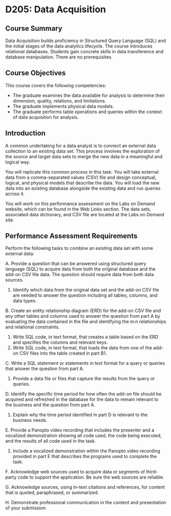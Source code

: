 # D205: Data Acquisition

## Course Summary
Data Acquisition builds proficiency in Structured Query Language (SQL) and the initial stages of the data analytics lifecycle. The course introduces relational databases. Students gain concrete skills in data transference and database manipulation. There are no prerequisites.

## Course Objectives
This course covers the following competencies: 
* The graduate examines the data available for analysis to determine their dimension, quality, relations, and limitations. 
* The graduate implements physical data models. 
* The graduate performs table operations and queries within the context of data acquisition for analysis.

## Introduction
A common undertaking for a data analyst is to connect an external data collection to an existing data set. This process involves the exploration of the source and target data sets to merge the new data in a meaningful and logical way.

You will replicate this common process in this task. You will take external data from a comma-separated values (CSV) file and design conceptual, logical, and physical models that describe the data. You will load the new data into an existing database alongside the existing data and run queries across it.

You will work on this performance assessment on the Labs on Demand website, which can be found in the Web Links section. The data sets, associated data dictionary, and CSV file are located at the Labs on Demand site.

## Performance Assessment Requirements
Perform the following tasks to combine an existing data set with some external data:

A.  Provide a question that can be answered using structured query language (SQL) to acquire data from both the original database and the add-on CSV file data. The question should require data from both data sources.
1.  Identify which data from the original data set and the add-on CSV file are needed to answer the question including all tables, columns, and data types.

B.  Create an entity relationship diagram (ERD) for the add-on CSV file and any other tables and columns used to answer the question from part A by evaluating the data contained in the file and identifying the m:n relationships and relational constraints.
1.  Write SQL code, in text format, that creates a table based on the ERD and specifies the columns and relevant keys.
2.  Write SQL code, in text format, that loads the data from one of the add-on CSV files into the table created in part B1.
 
C.  Write a SQL statement or statements in text format for a query or queries that answer the question from part A.
1.  Provide a data file or files that capture the results from the query or queries.

D.  Identify the specific time period for how often the add-on file should be acquired and refreshed in the database for the data to remain relevant to the business and the question from part A.
1.  Explain why the time period identified in part D is relevant to the business needs.

E.  Provide a Panopto video recording that includes the presenter and a vocalized demonstration showing all code used, the code being executed, and the results of all code used in the task.
1.  Include a vocalized demonstration within the Panopto video recording provided in part E that describes the programs used to complete the task.

F.  Acknowledge web sources used to acquire data or segments of third-party code to support the application. Be sure the web sources are reliable.

G.  Acknowledge sources, using in-text citations and references, for content that is quoted, paraphrased, or summarized.

H.  Demonstrate professional communication in the content and presentation of your submission.
